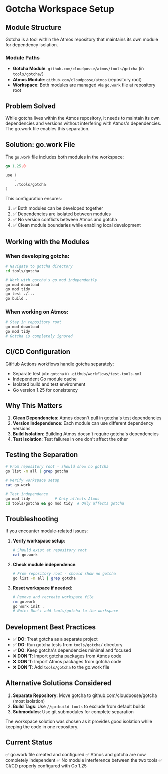 # Gotcha Workspace Setup

## Module Structure

Gotcha is a tool within the Atmos repository that maintains its own module for dependency isolation.

### Module Paths

- **Gotcha Module**: `github.com/cloudposse/atmos/tools/gotcha` (in `tools/gotcha/`)
- **Atmos Module**: `github.com/cloudposse/atmos` (repository root)
- **Workspace**: Both modules are managed via `go.work` file at repository root

## Problem Solved

While gotcha lives within the Atmos repository, it needs to maintain its own dependencies and versions
without interfering with Atmos's dependencies. The go.work file enables this separation.

## Solution: go.work File

The `go.work` file includes both modules in the workspace:

```go
go 1.25.0

use (
    .
    ./tools/gotcha
)
```

This configuration ensures:
1. ✅ Both modules can be developed together
2. ✅ Dependencies are isolated between modules  
3. ✅ No version conflicts between Atmos and gotcha
4. ✅ Clean module boundaries while enabling local development

## Working with the Modules

### When developing gotcha:
```bash
# Navigate to gotcha directory
cd tools/gotcha

# Work with gotcha's go.mod independently
go mod download
go mod tidy
go test ./...
go build .
```

### When working on Atmos:
```bash
# Stay in repository root
go mod download
go mod tidy
# Gotcha is completely ignored
```

## CI/CD Configuration

GitHub Actions workflows handle gotcha separately:
- Separate test job: `gotcha` in `.github/workflows/test-tools.yml`
- Independent Go module cache
- Isolated build and test environment
- Go version 1.25 for consistency

## Why This Matters

1. **Clean Dependencies**: Atmos doesn't pull in gotcha's test dependencies
2. **Version Independence**: Each module can use different dependency versions
3. **Build Isolation**: Building Atmos doesn't require gotcha's dependencies
4. **Test Isolation**: Test failures in one don't affect the other

## Testing the Separation

```bash
# From repository root - should show no gotcha
go list -m all | grep gotcha

# Verify workspace setup
cat go.work

# Test independence
go mod tidy           # Only affects Atmos
cd tools/gotcha && go mod tidy  # Only affects gotcha
```

## Troubleshooting

If you encounter module-related issues:

1. **Verify workspace setup**:
   ```bash
   # Should exist at repository root
   cat go.work
   ```

2. **Check module independence**:
   ```bash
   # From repository root - should show no gotcha
   go list -m all | grep gotcha
   ```

3. **Reset workspace if needed**:
   ```bash
   # Remove and recreate workspace file
   rm go.work
   go work init .
   # Note: Don't add tools/gotcha to the workspace
   ```

## Development Best Practices

- ✅ **DO**: Treat gotcha as a separate project
- ✅ **DO**: Run gotcha tests from `tools/gotcha/` directory
- ✅ **DO**: Keep gotcha's dependencies minimal and focused
- ❌ **DON'T**: Import gotcha packages from Atmos code
- ❌ **DON'T**: Import Atmos packages from gotcha code
- ❌ **DON'T**: Add `tools/gotcha` to the go.work file

## Alternative Solutions Considered

1. **Separate Repository**: Move gotcha to github.com/cloudposse/gotcha (most isolation)
2. **Build Tags**: Use `//go:build tools` to exclude from default builds
3. **Submodules**: Use git submodules for complete separation

The workspace solution was chosen as it provides good isolation while keeping the code in one repository.

## Current Status
✅ go.work file created and configured
✅ Atmos and gotcha are now completely independent
✅ No module interference between the two tools
✅ CI/CD properly configured with Go 1.25
